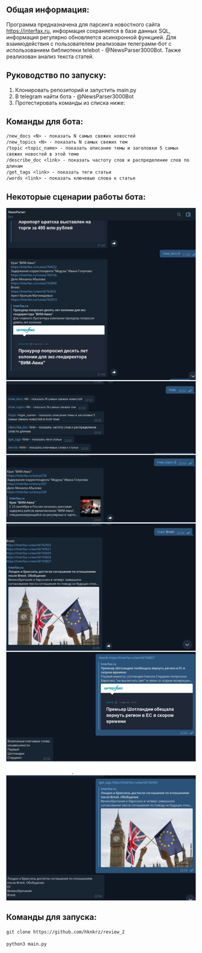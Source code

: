 ## Общая информация:

Программа предназначена для парсинга новостного сайта https://interfax.ru, информация сохраняется в 
базе данных SQL, информация регулярно обновляется асинхронной функцией. Для взаимодействия с пользователем 
реализован телеграмм-бот с использованием библиотеки telebot - @NewsParser3000Bot. Также реализован анализ текста статей.

## Руководство по запуску:
1. Клонировать репозиторий и запустить main.py
2. В telegram найти бота - @NewsParser3000Bot
3. Протестировать команды из списка ниже:

## Команды для бота:
    /new_docs <N> - показать N самых свежих новостей
    /new_topics <N> - показать N самых свежих тем
    /topic <topic_name> - показать описание темы и заголовки 5 самых свежих новостей в этой теме
    /describe_doc <link> - показать частоту слов и распределение слов по длинам
    /get_tags <link> - показать теги статьи
    /words <link> - показать ключевые слова к статье


## Некоторые сценарии работы бота:
![img.png](screenshots/1.png)
![img.png](screenshots/2.png)
![img.png](screenshots/3.png)
![img.png](screenshots/4.png)
![img.png](screenshots/5.png)
![img.png](screenshots/6.png)



## Команды для запуска:

    git clone https://github.com/hknkrz/review_2

    python3 main.py
